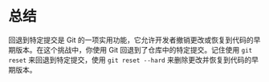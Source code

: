 # 总结

回退到特定提交是 Git 的一项实用功能，它允许开发者撤销更改或恢复到代码的早期版本。在这个挑战中，你使用 Git 回退到了仓库中的特定提交。记住使用 `git reset` 来回退到特定提交，使用 `git reset --hard` 来删除更改并恢复到代码的早期版本。
